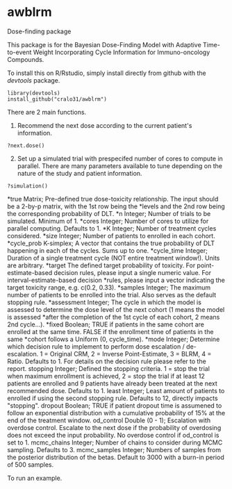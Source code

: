 # awblrm
Dose-finding package

This package is for the Bayesian Dose-Finding Model with Adaptive Time-to-event Weight
Incorporating Cycle Information for Immuno-oncology Compounds. 

To install this on R/Rstudio, simply install directly from github with the _devtools_ package.
```{r}
library(devtools)
install_github("cralo31/awblrm")
```
There are 2 main functions. 

1. Recommend the next dose according to the current patient's information. 
```{r}
?next.dose()
```

2. Set up a simulated trial with prespecifed number of cores to compute in parallel. There are many parameters available to tune depending on the nature of the study and patient information. 
```{r}
?simulation()
```

*true Matrix; Pre-defined true dose-toxicity relationship. The input should be a 2-by-p matrix, with the 1st row being the
*levels and the 2nd row being the corresponding probability of DLT.
*n Integer; Number of trials to be simulated. Minimum of 1.
*cores Integer; Number of cores to utilize for parallel computing. Defaults to 1.
*K Integer; Number of treatment cycles considered.
*size Integer; Number of patients to enrolled in each cohort.
*cycle_prob K-simplex; A vector that contains the true probability of DLT happening in each of the cycles. Sums up to one.
*cycle_time Integer; Duration of a single treatment cycle (NOT entire treatment window!). Units are arbitrary.
*target The defined target probability of toxicity. For point-estimate-based decision rules, please input a single numeric value. For interval-estimate-based decision *rules, please input a vector indicating the target toxicity range, e.g. c(0.2, 0.33).
*samples Integer; The maximum number of patients to be enrolled into the trial. Also serves as the default stopping rule.
*assessment Integer; The cycle in which the model is assessed to determine the dose level of the next cohort (1 means the model is assessed
*after the completion of the 1st cycle of each cohort, 2 means 2nd cycle...).
*fixed Boolean; TRUE if patients in the same cohort are enrolled at the same time. FALSE if the enrollment time of patients in the same
*cohort follows a Uniform (0, cycle_time).
*mode Integer; Determine which decision rule to implement to perform dose escalation / de-escalation. 1 = Original CRM, 2 = Inverse Point-Estimate, 3 = BLRM, 4 = Ratio. Defaults to 1. For details on the decision rule please refer to the report.
stopping Integer; Defined the stopping criteria. 1 = stop the trial when maximum enrollment is achieved, 2 = stop the trial if at least 12
patients are enrolled and 9 patients have already been treated at the next recommended dose. Defaults to 1.
least Integer; Least amount of patients to enrolled if using the second stopping rule. Defaults to 12, directly impacts "stopping".
dropout Boolean; TRUE if patient dropout time is assumened to follow an exponential distribution with a cumulative probability of 15% at the end of the treatment window.
od_control Double (0 - 1); Escalation with overdose control. Escalate to the next dose if the probability of overdosing does not exceed the input probability. No overdose control if od_control is set to 1.
mcmc_chains Integer; Number of chains to consider during MCMC sampling. Defaults to 3.
mcmc_samples Integer; Numbers of samples from the posterior distribution of the betas. Default to 3000 with a burn-in period of 500 samples.


To run an example. 
```
